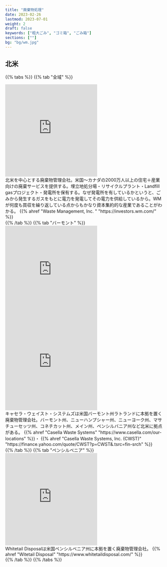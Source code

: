 ```yaml
---
title: "廃棄物処理"
date: 2023-02-26
lastmod: 2023-07-01
weight: 2
draft: false
keywords: ["粗大ごみ", "ゴミ箱", "ごみ箱"]
sections: [""]
bg: "bg/wm.jpg"
---
```


## 北米

{{% tabs %}}
{{% tab "全域" %}}
<div class="googlemap-if">
<iframe src="https://www.google.com/maps/embed?pb=!4v1677590995360!6m8!1m7!1s7Ged-WdiSP_yi40qwKKThw!2m2!1d32.70892619934644!2d-117.1582923488563!3f314.749552163044!4f-8.776131326089299!5f3.325193203789971" width="295" height="295" style="border:0;" allowfullscreen="" loading="lazy" referrerpolicy="no-referrer-when-downgrade"></iframe>
<div class="description">
北米を中心とする廃棄物管理会社。米国〜カナダの2000万人以上の住宅＋産業向けの廃棄サービスを提供する。埋立地処分場・リサイクルプラント・Landfill gasプロジェクト・発電所を保有する。なぜ発電所を有しているかというと、ごみから発生するガスをもとに電力を発電してその電力を供給しているから。WMが何度も買収を繰り返している点からもかなり資本集約的な産業であることがわかる。
{{% ahref "Waste Management, Inc. " "https://investors.wm.com/" %}}
</div>
</div>
{{% /tab %}}
{{% tab "バーモント" %}}
<div class="googlemap-if">
<iframe src="https://www.google.com/maps/embed?pb=!4v1677423273588!6m8!1m7!1sNaWgBiqOA-RcbD7oS4Ql9g!2m2!1d44.66644026547955!2d-73.501251462635!3f358.83177355080403!4f-11.160501620620806!5f3.325193203789971" width="295" height="295" style="border:0;" allowfullscreen="" loading="lazy" referrerpolicy="no-referrer-when-downgrade"></iframe>

<iframe src="https://www.google.com/maps/embed?pb=!4v1677424210486!6m8!1m7!1s5sPA2cyvGaPXejw48MIr9Q!2m2!1d42.43064011108702!2d-76.51020788742116!3f243.39228874593942!4f-8.39562044222832!5f3.325193203789971" width="295" height="295" style="border:0;" allowfullscreen="" loading="lazy" referrerpolicy="no-referrer-when-downgrade"></iframe>

<div class="description-wide">
キャセラ・ウェイスト・システムズは米国バーモント州ラトランドに本拠を置く廃棄物管理会社。バーモント州、ニューハンプシャー州、ニューヨーク州、マサチューセッツ州、コネチカット州、メイン州、ペンシルバニア州など北米に拠点がある。
{{% ahref "Casella Waste Systems" "https://www.casella.com/our-locations" %}}・
{{% ahref "Casella Waste Systems, Inc. (CWST)" "https://finance.yahoo.com/quote/CWST?p=CWST&.tsrc=fin-srch" %}}
</div>
</div>
{{% /tab %}}
{{% tab "ペンシルベニア" %}}
<div class="googlemap-if">
<iframe src="https://www.google.com/maps/embed?pb=!4v1677425233820!6m8!1m7!1sA0zqLQDb54PyNG1ktuQULQ!2m2!1d40.27562792439603!2d-75.4773449330658!3f159.41903644554586!4f-16.12370082573925!5f3.2327977181570358" width="295" height="295" style="border:0;" allowfullscreen="" loading="lazy" referrerpolicy="no-referrer-when-downgrade"></iframe>
<div class="description">
Whitetail Disposalは米国ペンシルベニア州に本拠を置く廃棄物管理会社。
{{% ahref "Witetail Disposal" "https://www.whitetaildisposal.com/" %}}
</div>
</div>
{{% /tab %}}
{{% /tabs %}}
